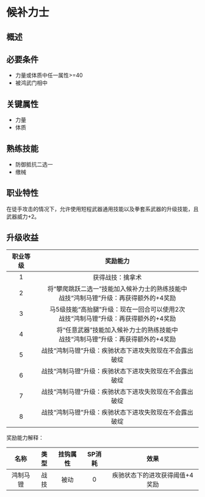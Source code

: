 # 候补力士

## 概述



## 必要条件

* 力量或体质中任一属性>=40
* 被鸿武门相中

## 关键属性

* 力量
* 体质

## 熟练技能

* 防御抵抗二选一
* 缴械

## 职业特性

在徒手攻击的情况下，允许使用短程武器通用技能以及拳套系武器的升级技能，且武器威力+2。

## 升级收益

职业等级|奖励能力
:--:|:--:
1|获得战技：擒拿术
2|将“攀爬跳跃二选一”技能加入候补力士的熟练技能中<br>战技“鸿制马镫”升级：再获得额外的+4奖励
3|马5级技能“高抬腿”升级：现在一回合可以使用2次<br>战技“鸿制马镫”升级：再获得额外的+4奖励
4|将“任意武器”技能加入候补力士的熟练技能中<br>战技“鸿制马镫”升级：再获得额外的+4奖励
5|战技“鸿制马镫”升级：疾驰状态下进攻失败现在不会露出破绽
6|战技“鸿制马镫”升级：疾驰状态下进攻失败现在不会露出破绽
7|战技“鸿制马镫”升级：疾驰状态下进攻失败现在不会露出破绽
8|战技“鸿制马镫”升级：疾驰状态下进攻失败现在不会露出破绽

奖励能力解释：

名称|类型|挂钩属性|SP消耗|效果
:--:|:--:|:--:|:--:|:--:
鸿制马镫|战技|被动|0|疾驰状态下的进攻获得阈值+4奖励
